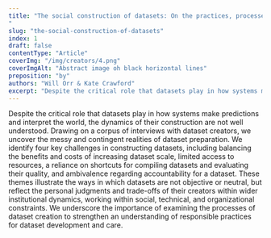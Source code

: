 ```yaml
---
title: "The social construction of datasets: On the practices, processes and challenges of dataset creation for machine learning
"
slug: "the-social-construction-of-datasets"
index: 1
draft: false
contentType: "Article"
coverImg: "/img/creators/4.png"
coverImgAlt: "Abstract image oh black horizontal lines"
preposition: "by"
authors: "Will Orr & Kate Crawford"
excerpt: "Despite the critical role that datasets play in how systems make predictions and interpret the world, the dynamics of their construction are not well understood. Drawing on a corpus of interviews with dataset creators, we uncover the messy and contingent realities of dataset preparation."
---
```


Despite the critical role that datasets play in how systems make predictions and interpret the world, the dynamics of their construction are not well understood. Drawing on a corpus of interviews with dataset creators, we uncover the messy and contingent realities of dataset preparation. We identify four key challenges in constructing datasets, including balancing the benefits and costs of increasing dataset scale, limited access to resources, a reliance on shortcuts for compiling datasets and evaluating their quality, and ambivalence regarding accountability for a dataset. These themes illustrate the ways in which datasets are not objective or neutral, but reflect the personal judgments and trade-offs of their creators within wider institutional dynamics, working within social, technical, and organizational constraints. We underscore the importance of examining the processes of dataset creation to strengthen an understanding of responsible practices for dataset development and care.

